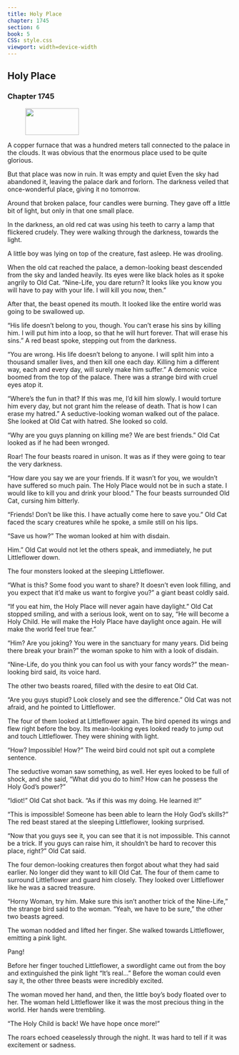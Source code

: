 ```yaml
---
title: Holy Place
chapter: 1745
section: 6
book: 5
CSS: style.css
viewport: width=device-width
---
```


## Holy Place

### Chapter 1745

<figure>
	<img src="../Images/gem.gif" alt="" id="gem" width="120" height="60" />
</figure>

A copper furnace that was a hundred meters tall connected to the palace in the clouds. It was obvious that the enormous place used to be quite glorious.

But that place was now in ruin. It was empty and quiet Even the sky had abandoned it, leaving the palace dark and forlorn. The darkness veiled that once-wonderful place, giving it no tomorrow.

Around that broken palace, four candles were burning. They gave off a little bit of light, but only in that one small place.

In the darkness, an old red cat was using his teeth to carry a lamp that flickered crudely. They were walking through the darkness, towards the light.

A little boy was lying on top of the creature, fast asleep. He was drooling.

When the old cat reached the palace, a demon-looking beast descended from the sky and landed heavily. Its eyes were like black holes as it spoke angrily to Old Cat. “Nine-Life, you dare return? It looks like you know you will have to pay with your life. I will kill you now, then.”

After that, the beast opened its mouth. It looked like the entire world was going to be swallowed up.

“His life doesn’t belong to you, though. You can’t erase his sins by killing him. I will put him into a loop, so that he will hurt forever. That will erase his sins.” A red beast spoke, stepping out from the darkness.

“You are wrong. His life doesn’t belong to anyone. I will split him into a thousand smaller lives, and then kill one each day. Killing him a different way, each and every day, will surely make him suffer.” A demonic voice boomed from the top of the palace. There was a strange bird with cruel eyes atop it.

“Where’s the fun in that? If this was me, I’d kill him slowly. I would torture him every day, but not grant him the release of death. That is how I can erase my hatred.” A seductive-looking woman walked out of the palace. She looked at Old Cat with hatred. She looked so cold.

“Why are you guys planning on killing me? We are best friends.” Old Cat looked as if he had been wronged.

Roar! The four beasts roared in unison. It was as if they were going to tear the very darkness.

“How dare you say we are your friends. If it wasn’t for you, we wouldn’t have suffered so much pain. The Holy Place would not be in such a state. I would like to kill you and drink your blood.” The four beasts surrounded Old Cat, cursing him bitterly.

“Friends! Don’t be like this. I have actually come here to save you.” Old Cat faced the scary creatures while he spoke, a smile still on his lips.

“Save us how?” The woman looked at him with disdain.

Him.” Old Cat would not let the others speak, and immediately, he put Littleflower down.

The four monsters looked at the sleeping Littleflower.

“What is this? Some food you want to share? It doesn’t even look filling, and you expect that it’d make us want to forgive you?” a giant beast coldly said.

“If you eat him, the Holy Place will never again have daylight.” Old Cat stopped smiling, and with a serious look, went on to say, “He will become a Holy Child. He will make the Holy Place have daylight once again. He will make the world feel true fear.”

“Him? Are you joking? You were in the sanctuary for many years. Did being there break your brain?” the woman spoke to him with a look of disdain.

“Nine-Life, do you think you can fool us with your fancy words?” the mean-looking bird said, its voice hard.

The other two beasts roared, filled with the desire to eat Old Cat.

“Are you guys stupid? Look closely and see the difference.” Old Cat was not afraid, and he pointed to Littleflower.

The four of them looked at Littleflower again. The bird opened its wings and flew right before the boy. Its mean-looking eyes looked ready to jump out and touch Littleflower. They were shining with light.

“How? Impossible! How?” The weird bird could not spit out a complete sentence.

The seductive woman saw something, as well. Her eyes looked to be full of shock, and she said, “What did you do to him? How can he possess the Holy God’s power?”

“Idiot!” Old Cat shot back. “As if this was my doing. He learned it!”

“This is impossible! Someone has been able to learn the Holy God’s skills?” The red beast stared at the sleeping Littleflower, looking surprised.

“Now that you guys see it, you can see that it is not impossible. This cannot be a trick. If you guys can raise him, it shouldn’t be hard to recover this place, right?” Old Cat said.

The four demon-looking creatures then forgot about what they had said earlier. No longer did they want to kill Old Cat. The four of them came to surround Littleflower and guard him closely. They looked over Littleflower like he was a sacred treasure.

“Horny Woman, try him. Make sure this isn’t another trick of the Nine-Life,” the strange bird said to the woman. “Yeah, we have to be sure,” the other two beasts agreed.

The woman nodded and lifted her finger. She walked towards Littleflower, emitting a pink light.

Pang!

Before her finger touched Littleflower, a swordlight came out from the boy and extinguished the pink light “It’s real…” Before the woman could even say it, the other three beasts were incredibly excited.

The woman moved her hand, and then, the little boy’s body floated over to her. The woman held Littleflower like it was the most precious thing in the world. Her hands were trembling.

“The Holy Child is back! We have hope once more!”

The roars echoed ceaselessly through the night. It was hard to tell if it was excitement or sadness.